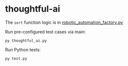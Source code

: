 # thoughtful-ai
The `sort` function logic is in [robotic_automation_factory.py](robotic_automation_factory.py#L85)

Run pre-configured test cases via main:
```
py thoughtful_ai.py
```

Run Python tests:
```
py test.py
```
